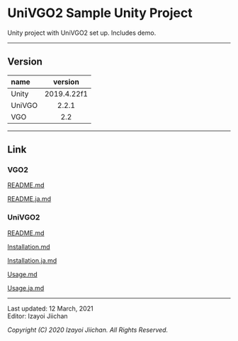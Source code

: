 # UniVGO2 Sample Unity Project

Unity project with UniVGO2 set up. Includes demo.

___
## Version

|name|version|
|:--|:--:|
|Unity|2019.4.22f1|
|UniVGO|2.2.1|
|VGO|2.2|

___
## Link

### VGO2

[README.md](https://github.com/izayoijiichan/VGO2/blob/main/README.md)

[README.ja.md](https://github.com/izayoijiichan/VGO2/blob/main/README.ja.md)

### UniVGO2

[README.md](https://github.com/izayoijiichan/VGO2/blob/main/UniVgo/README.md)

[Installation.md](https://github.com/izayoijiichan/VGO2/blob/main/Documentation~/UniVGO/Installation.md)

[Installation.ja.md](https://github.com/izayoijiichan/VGO2/blob/main/Documentation~/UniVGO/Installation.ja.md)

[Usage.md](https://github.com/izayoijiichan/VGO2/blob/main/Documentation~/UniVGO/Usage.md)

[Usage.ja.md](https://github.com/izayoijiichan/VGO2/blob/main/Documentation~/UniVGO/Usage.ja.md)

___
Last updated: 12 March, 2021  
Editor: Izayoi Jiichan

*Copyright (C) 2020 Izayoi Jiichan. All Rights Reserved.*
